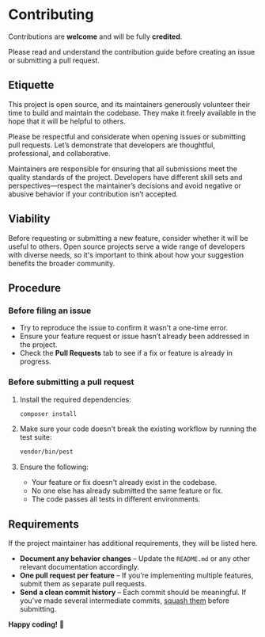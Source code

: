 # Contributing

Contributions are **welcome** and will be fully **credited**.

Please read and understand the contribution guide before creating an issue or submitting a pull request.

## Etiquette

This project is open source, and its maintainers generously volunteer their time to build and maintain the codebase. They make it freely available in the hope that it will be helpful to others.

Please be respectful and considerate when opening issues or submitting pull requests. Let’s demonstrate that developers are thoughtful, professional, and collaborative.

Maintainers are responsible for ensuring that all submissions meet the quality standards of the project. Developers have different skill sets and perspectives—respect the maintainer’s decisions and avoid negative or abusive behavior if your contribution isn’t accepted.

## Viability

Before requesting or submitting a new feature, consider whether it will be useful to others. Open source projects serve a wide range of developers with diverse needs, so it's important to think about how your suggestion benefits the broader community.

## Procedure

### Before filing an issue

- Try to reproduce the issue to confirm it wasn't a one-time error.
- Ensure your feature request or issue hasn’t already been addressed in the project.
- Check the **Pull Requests** tab to see if a fix or feature is already in progress.

### Before submitting a pull request

1. Install the required dependencies:

    ```sh
    composer install
    ```

2. Make sure your code doesn't break the existing workflow by running the test suite:

    ```sh
    vendor/bin/pest
    ```

3. Ensure the following:
    - Your feature or fix doesn't already exist in the codebase.
    - No one else has already submitted the same feature or fix.
    - The code passes all tests in different environments.

## Requirements

If the project maintainer has additional requirements, they will be listed here.

- **Document any behavior changes** – Update the `README.md` or any other relevant documentation accordingly.
- **One pull request per feature** – If you’re implementing multiple features, submit them as separate pull requests.
- **Send a clean commit history** – Each commit should be meaningful. If you've made several intermediate commits, [squash them](https://www.git-scm.com/book/en/v2/Git-Tools-Rewriting-History#Changing-Multiple-Commit-Messages) before submitting.

**Happy coding!** 🚀
